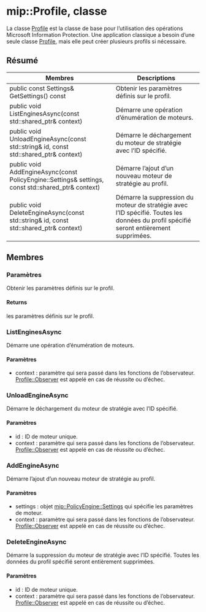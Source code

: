 # <a name="class-mipprofile"></a>mip::Profile, classe 
La classe [Profile](#classmip_1_1_profile) est la classe de base pour l’utilisation des opérations Microsoft Information Protection. Une application classique a besoin d’une seule classe [Profile](#classmip_1_1_profile), mais elle peut créer plusieurs profils si nécessaire.
  
## <a name="summary"></a>Résumé
 Membres                        | Descriptions                                
--------------------------------|---------------------------------------------
public const Settings& GetSettings() const  |  Obtenir les paramètres définis sur le profil.
public void ListEnginesAsync(const std::shared_ptr<void>& context)  |  Démarre une opération d’énumération de moteurs.
public void UnloadEngineAsync(const std::string& id, const std::shared_ptr<void>& context)  |  Démarre le déchargement du moteur de stratégie avec l’ID spécifié.
public void AddEngineAsync(const PolicyEngine::Settings& settings, const std::shared_ptr<void>& context)  |  Démarre l’ajout d’un nouveau moteur de stratégie au profil.
public void DeleteEngineAsync(const std::string& id, const std::shared_ptr<void>& context)  |  Démarre la suppression du moteur de stratégie avec l’ID spécifié. Toutes les données du profil spécifié seront entièrement supprimées.
  
## <a name="members"></a>Membres
  
### <a name="settings"></a>Paramètres
Obtenir les paramètres définis sur le profil.
  
#### <a name="returns"></a>Returns
les paramètres définis sur le profil.
  
### <a name="listenginesasync"></a>ListEnginesAsync
Démarre une opération d’énumération de moteurs.
  
#### <a name="parameters"></a>Paramètres
* context : paramètre qui sera passé dans les fonctions de l’observateur. 
[Profile::Observer](#classmip_1_1_profile_1_1_observer) est appelé en cas de réussite ou d’échec.
  
### <a name="unloadengineasync"></a>UnloadEngineAsync
Démarre le déchargement du moteur de stratégie avec l’ID spécifié.
  
#### <a name="parameters"></a>Paramètres
* id : ID de moteur unique. 
* context : paramètre qui sera passé dans les fonctions de l’observateur. 
[Profile::Observer](#classmip_1_1_profile_1_1_observer) est appelé en cas de réussite ou d’échec.
  
### <a name="addengineasync"></a>AddEngineAsync
Démarre l’ajout d’un nouveau moteur de stratégie au profil.
  
#### <a name="parameters"></a>Paramètres
* settings : objet [mip::PolicyEngine::Settings](#classmip_1_1_policy_engine_1_1_settings) qui spécifie les paramètres de moteur. 
* context : paramètre qui sera passé dans les fonctions de l’observateur. 
[Profile::Observer](#classmip_1_1_profile_1_1_observer) est appelé en cas de réussite ou d’échec.
  
### <a name="deleteengineasync"></a>DeleteEngineAsync
Démarre la suppression du moteur de stratégie avec l’ID spécifié. Toutes les données du profil spécifié seront entièrement supprimées.
  
#### <a name="parameters"></a>Paramètres
* id : ID de moteur unique. 
* context : paramètre qui sera passé dans les fonctions de l’observateur. 
[Profile::Observer](#classmip_1_1_profile_1_1_observer) est appelé en cas de réussite ou d’échec.